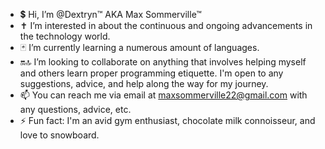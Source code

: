 - 💲 Hi, I’m @Dextryn™ AKA Max Sommerville™
- ✝ I’m interested in about the continuous and ongoing advancements in the technology world.
- 🃏 I’m currently learning a numerous amount of languages.
- 🔛🔝 I’m looking to collaborate on anything that involves helping myself and others learn proper programming etiquette. I'm open to any suggestions, advice, and help along the way for my journey. 
- 📫 You can reach me via email at maxsommerville22@gmail.com with any questions, advice, etc.
- ⚡ Fun fact: I'm an avid gym enthusiast, chocolate milk connoisseur, and love to snowboard.

<!---
Dextryn/Dextryn is a ✨ special ✨ repository because its `README.md` (this file) appears on your GitHub profile.
You can click the Preview link to take a look at your changes.
--->
